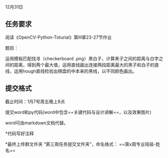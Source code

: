 12月31日

## 任务要求

阅读《OpenCV-Python-Toturial》第Ⅲ章23-27节作业

题目：

运用模板匹配找寻（checkerboard .png）黑白子，计算黑子之间的距离与白字之间的距离，得到两个最大值，运用直线画出连接两段距离最大的黑子和白子的直线，运用hough直线检验出棋盘的中本来的黑线，以不同颜色画出。





## 提交格式

截止时间：1月7号周五晚上8点

提交word和py代码(word中包含==关键代码与设计讲解==，以及效果图片)

word可由markdown文档代替。

*代码写好注释

*最终上传群文件夹 “第三周任务提交文件夹”，命名格式： ==第x周专业班级-姓名==

